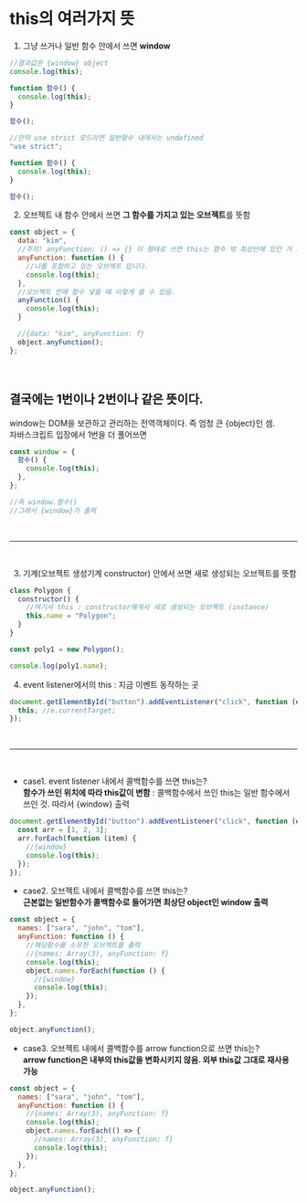 # this의 여러가지 뜻

1. 그냥 쓰거나 일반 함수 안에서 쓰면 <strong>window</strong>

```js
//결과값은 {window} object
console.log(this);

function 함수() {
  console.log(this);
}

함수();
```

```js
//만약 use strict 모드라면 일반함수 내에서는 undefined
"use strict";

function 함수() {
  console.log(this);
}

함수();
```

2. 오브젝트 내 함수 안에서 쓰면 <strong>그 함수를 가지고 있는 오브젝트</strong>를 뜻함

```js
const object = {
  data: "kim",
  //주의! anyFunction: () => {} 이 형태로 쓰면 this는 함수 밖 최상단에 있던 거 그대로 사용해서 다른 게 출력될 수 있음.
  anyFunction: function () {
    //나를 포함하고 있는 오브젝트 입니다.
    console.log(this);
  },
  //오브젝트 안에 함수 넣을 때 이렇게 쓸 수 있음.
  anyFunction() {
    console.log(this);
  }

  //{data: "kim", anyFunction: f}
  object.anyFunction();
};
```

<br />

## 결국에는 1번이나 2번이나 같은 뜻이다.

window는 DOM을 보관하고 관리하는 전역객체이다. 즉 엄청 큰 {object}인 셈.  
자바스크립트 입장에서 1번을 더 풀어쓰면

```js
const window = {
  함수() {
    console.log(this);
  },
};

//즉 window.함수()
//그래서 {window}가 출력
```

<br>

---

<br>

3. 기계(오브젝트 생성기계 constructor) 안에서 쓰면 새로 생성되는 오브젝트를 뜻함

```js
class Polygon {
  constructor() {
    //여기서 this : constructor에게서 새로 생성되는 오브젝트 (instance)
    this.name = "Polygon";
  }
}

const poly1 = new Polygon();

console.log(poly1.name);
```

4. event listener에서의 this : 지금 이벤트 동작하는 곳

```js
document.getElementById("button").addEventListener("click", function (e) {
  this; //e.currentTarget;
});
```

<br>

---

<br>

- case1. event listener 내에서 콜백함수를 쓰면 this는?  
  <strong>함수가 쓰인 위치에 따라 this값이 변함</strong> : 콜백함수에서 쓰인 this는 일반 함수에서 쓰인 것. 따라서 {window} 출력

```js
document.getElementById("button").addEventListener("click", function (e) {
  const arr = [1, 2, 3];
  arr.forEach(function (item) {
    //{window}
    console.log(this);
  });
});
```

- case2. 오브젝트 내에서 콜백함수를 쓰면 this는?  
  <strong>근본없는 일반함수가 콜백함수로 들어가면 최상단 object인 window 출력</strong>

```js
const object = {
  names: ["sara", "john", "tom"],
  anyFunction: function () {
    //해당함수를 소유한 오브젝트를 출력
    //{names: Array(3), anyFunction: f}
    console.log(this);
    object.names.forEach(function () {
      //{window}
      console.log(this);
    });
  },
};

object.anyFunction();
```

- case3. 오브젝트 내에서 콜백함수를 arrow function으로 쓰면 this는?  
  <strong>arrow function은 내부의 this값을 변화시키지 않음. 외부 this값 그대로 재사용 가능</strong>

```js
const object = {
  names: ["sara", "john", "tom"],
  anyFunction: function () {
    //{names: Array(3), anyFunction: f}
    console.log(this);
    object.names.forEach(() => {
      //names: Array(3), anyFunction: f}
      console.log(this);
    });
  },
};

object.anyFunction();
```
